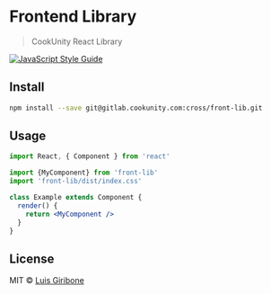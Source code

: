 # Frontend Library

> CookUnity React Library

<!--[![NPM](https://img.shields.io/npm/v/cu-front-lib.svg)](https://www.npmjs.com/package/cu-front-lib)-->
[![JavaScript Style Guide](https://img.shields.io/badge/code_style-standard-brightgreen.svg)](https://standardjs.com)

## Install

```bash
npm install --save git@gitlab.cookunity.com:cross/front-lib.git
```

## Usage

```jsx
import React, { Component } from 'react'

import {MyComponent} from 'front-lib'
import 'front-lib/dist/index.css'

class Example extends Component {
  render() {
    return <MyComponent />
  }
}
```

## License

MIT © [Luis Giribone](https://gitlab.cookunity.com)
